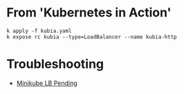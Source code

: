 # From 'Kubernetes in Action'


```
k apply -f kubia.yaml
k expose rc kubia --type=LoadBalancer --name kubia-http
```


# Troubleshooting
* [Minikube LB Pending](https://www.nakjunizm.com/2021/10/05/Minikube_ExternalIP_Pending/)
